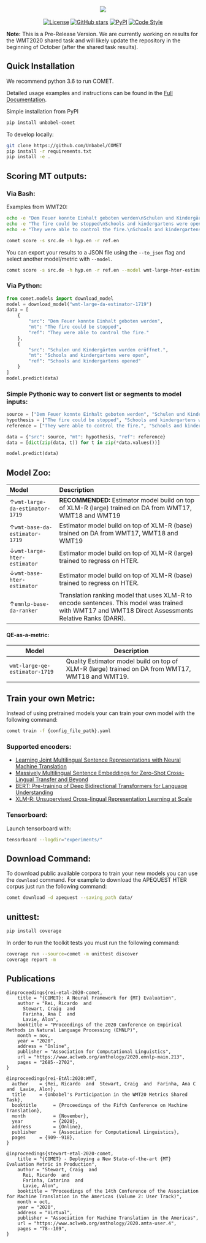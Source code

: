 <p align="center">
  <img src="https://raw.githubusercontent.com/Unbabel/COMET/master/docs/source/_static/img/COMET_lockup-dark.png">
  <br />
  <br />
  <a href="https://github.com/Unbabel/COMET/blob/master/LICENSE"><img alt="License" src="https://img.shields.io/github/license/Unbabel/COMET" /></a>
  <a href="https://github.com/Unbabel/COMET/stargazers"><img alt="GitHub stars" src="https://img.shields.io/github/stars/Unbabel/COMET" /></a>
  <a href=""><img alt="PyPI" src="https://img.shields.io/pypi/v/unbabel-comet" /></a>
  <a href="https://github.com/psf/black"><img alt="Code Style" src="https://img.shields.io/badge/code%20style-black-black" /></a>
</p>

**Note:** This is a Pre-Release Version. We are currently working on results for the WMT2020 shared task and will likely update the repository in the beginning of October (after the shared task results).

## Quick Installation

We recommend python 3.6 to run COMET.

Detailed usage examples and instructions can be found in the [Full Documentation](https://unbabel.github.io/COMET/html/index.html).

Simple installation from PyPI

```bash
pip install unbabel-comet
```

To develop locally:
```bash
git clone https://github.com/Unbabel/COMET
pip install -r requirements.txt
pip install -e .
```

## Scoring MT outputs:

### Via Bash:

Examples from WMT20:

```bash
echo -e "Dem Feuer konnte Einhalt geboten werden\nSchulen und Kindergärten wurden eröffnet." >> src.de
echo -e "The fire could be stopped\nSchools and kindergartens were open" >> hyp.en
echo -e "They were able to control the fire.\nSchools and kindergartens opened" >> ref.en
```

```bash
comet score -s src.de -h hyp.en -r ref.en
```

You can export your results to a JSON file using the `--to_json` flag and select another model/metric with `--model`.

```bash
comet score -s src.de -h hyp.en -r ref.en --model wmt-large-hter-estimator --to_json segments.json
```

### Via Python:

```python
from comet.models import download_model
model = download_model("wmt-large-da-estimator-1719")
data = [
    {
        "src": "Dem Feuer konnte Einhalt geboten werden",
        "mt": "The fire could be stopped",
        "ref": "They were able to control the fire."
    },
    {
        "src": "Schulen und Kindergärten wurden eröffnet.",
        "mt": "Schools and kindergartens were open",
        "ref": "Schools and kindergartens opened"
    }
]
model.predict(data)
```

### Simple Pythonic way to convert list or segments to model inputs:

```python
source = ["Dem Feuer konnte Einhalt geboten werden", "Schulen und Kindergärten wurden eröffnet."]
hypothesis = ["The fire could be stopped", "Schools and kindergartens were open"]
reference = ["They were able to control the fire.", "Schools and kindergartens opened"]

data = {"src": source, "mt": hypothesis, "ref": reference}
data = [dict(zip(data, t)) for t in zip(*data.values())]

model.predict(data)
```


## Model Zoo:

| Model              |               Description                        |
| :--------------------- | :------------------------------------------------ |
| ↑`wmt-large-da-estimator-1719` | **RECOMMENDED:** Estimator model build on top of XLM-R (large) trained on DA from WMT17, WMT18 and WMT19 |
| ↑`wmt-base-da-estimator-1719` | Estimator model build on top of XLM-R (base) trained on DA from WMT17, WMT18 and WMT19 |
| ↓`wmt-large-hter-estimator` | Estimator model build on top of XLM-R (large) trained to regress on HTER. |
| ↓`wmt-base-hter-estimator` | Estimator model build on top of XLM-R (base) trained to regress on HTER. |
| ↑`emnlp-base-da-ranker`    | Translation ranking model that uses XLM-R to encode sentences. This model was trained with WMT17 and WMT18 Direct Assessments Relative Ranks (DARR). |

#### QE-as-a-metric:

| Model              |               Description                        |
| -------------------- | -------------------------------- |
| `wmt-large-qe-estimator-1719` | Quality Estimator model build on top of XLM-R (large) trained on DA from WMT17, WMT18 and WMT19. |

## Train your own Metric: 

Instead of using pretrained models your can train your own model with the following command:
```bash
comet train -f {config_file_path}.yaml
```

### Supported encoders:
- [Learning Joint Multilingual Sentence Representations with Neural Machine Translation](https://arxiv.org/abs/1704.04154)
- [Massively Multilingual Sentence Embeddings for Zero-Shot Cross-Lingual Transfer and Beyond](https://arxiv.org/abs/1812.10464)
- [BERT: Pre-training of Deep Bidirectional Transformers for Language Understanding](https://arxiv.org/pdf/1810.04805.pdf)
- [XLM-R: Unsupervised Cross-lingual Representation Learning at Scale](https://arxiv.org/pdf/1911.02116.pdf)


### Tensorboard:

Launch tensorboard with:
```bash
tensorboard --logdir="experiments/"
```

## Download Command: 

To download public available corpora to train your new models you can use the `download` command. For example to download the APEQUEST HTER corpus just run the following command:

```bash
comet download -d apequest --saving_path data/
```

## unittest:
```bash
pip install coverage
```

In order to run the toolkit tests you must run the following command:

```bash
coverage run --source=comet -m unittest discover
coverage report -m
```

## Publications

```
@inproceedings{rei-etal-2020-comet,
    title = "{COMET}: A Neural Framework for {MT} Evaluation",
    author = "Rei, Ricardo  and
      Stewart, Craig  and
      Farinha, Ana C  and
      Lavie, Alon",
    booktitle = "Proceedings of the 2020 Conference on Empirical Methods in Natural Language Processing (EMNLP)",
    month = nov,
    year = "2020",
    address = "Online",
    publisher = "Association for Computational Linguistics",
    url = "https://www.aclweb.org/anthology/2020.emnlp-main.213",
    pages = "2685--2702",
}
```

```
@inproceedings{rei-EtAl:2020:WMT,
  author    = {Rei, Ricardo  and  Stewart, Craig  and  Farinha, Ana C  and  Lavie, Alon},
  title     = {Unbabel's Participation in the WMT20 Metrics Shared Task},
  booktitle      = {Proceedings of the Fifth Conference on Machine Translation},
  month          = {November},
  year           = {2020},
  address        = {Online},
  publisher      = {Association for Computational Linguistics},
  pages     = {909--918},
}
```

```
@inproceedings{stewart-etal-2020-comet,
    title = "{COMET} - Deploying a New State-of-the-art {MT} Evaluation Metric in Production",
    author = "Stewart, Craig  and
      Rei, Ricardo  and
      Farinha, Catarina  and
      Lavie, Alon",
    booktitle = "Proceedings of the 14th Conference of the Association for Machine Translation in the Americas (Volume 2: User Track)",
    month = oct,
    year = "2020",
    address = "Virtual",
    publisher = "Association for Machine Translation in the Americas",
    url = "https://www.aclweb.org/anthology/2020.amta-user.4",
    pages = "78--109",
}
```
